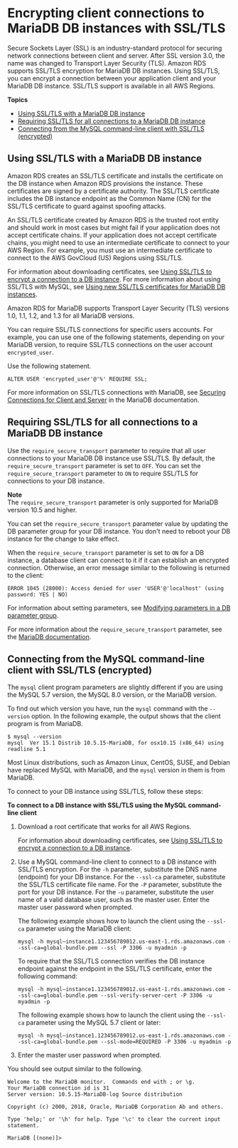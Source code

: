 # Encrypting client connections to MariaDB DB instances with SSL/TLS<a name="mariadb-ssl-connections"></a>

Secure Sockets Layer \(SSL\) is an industry\-standard protocol for securing network connections between client and server\. After SSL version 3\.0, the name was changed to Transport Layer Security \(TLS\)\. Amazon RDS supports SSL/TLS encryption for MariaDB DB instances\. Using SSL/TLS, you can encrypt a connection between your application client and your MariaDB DB instance\. SSL/TLS support is available in all AWS Regions\.

**Topics**
+ [Using SSL/TLS with a MariaDB DB instance](#MariaDB.Concepts.SSLSupport)
+ [Requiring SSL/TLS for all connections to a MariaDB DB instance](#mariadb-ssl-connections.require-ssl)
+ [Connecting from the MySQL command\-line client with SSL/TLS \(encrypted\)](#USER_ConnectToMariaDBInstanceSSL.CLI)

## Using SSL/TLS with a MariaDB DB instance<a name="MariaDB.Concepts.SSLSupport"></a>

Amazon RDS creates an SSL/TLS certificate and installs the certificate on the DB instance when Amazon RDS provisions the instance\. These certificates are signed by a certificate authority\. The SSL/TLS certificate includes the DB instance endpoint as the Common Name \(CN\) for the SSL/TLS certificate to guard against spoofing attacks\. 

An SSL/TLS certificate created by Amazon RDS is the trusted root entity and should work in most cases but might fail if your application does not accept certificate chains\. If your application does not accept certificate chains, you might need to use an intermediate certificate to connect to your AWS Region\. For example, you must use an intermediate certificate to connect to the AWS GovCloud \(US\) Regions using SSL/TLS\.

For information about downloading certificates, see [Using SSL/TLS to encrypt a connection to a DB instance](UsingWithRDS.SSL.md)\. For more information about using SSL/TLS with MySQL, see [Using new SSL/TLS certificates for MariaDB DB instances](ssl-certificate-rotation-mariadb.md)\.

Amazon RDS for MariaDB supports Transport Layer Security \(TLS\) versions 1\.0, 1\.1, 1\.2, and 1\.3 for all MariaDB versions\.

You can require SSL/TLS connections for specific users accounts\. For example, you can use one of the following statements, depending on your MariaDB version, to require SSL/TLS connections on the user account `encrypted_user`\.

Use the following statement\.

```
ALTER USER 'encrypted_user'@'%' REQUIRE SSL;            
```

For more information on SSL/TLS connections with MariaDB, see [ Securing Connections for Client and Server](https://mariadb.com/kb/en/securing-connections-for-client-and-server/) in the MariaDB documentation\. 

## Requiring SSL/TLS for all connections to a MariaDB DB instance<a name="mariadb-ssl-connections.require-ssl"></a>

Use the `require_secure_transport` parameter to require that all user connections to your MariaDB DB instance use SSL/TLS\. By default, the `require_secure_transport` parameter is set to `OFF`\. You can set the `require_secure_transport` parameter to `ON` to require SSL/TLS for connections to your DB instance\.

**Note**  
The `require_secure_transport` parameter is only supported for MariaDB version 10\.5 and higher\.

You can set the `require_secure_transport` parameter value by updating the DB parameter group for your DB instance\. You don't need to reboot your DB instance for the change to take effect\.

When the `require_secure_transport` parameter is set to `ON` for a DB instance, a database client can connect to it if it can establish an encrypted connection\. Otherwise, an error message similar to the following is returned to the client:

```
ERROR 1045 (28000): Access denied for user 'USER'@'localhost' (using password: YES | NO)
```

For information about setting parameters, see [Modifying parameters in a DB parameter group](USER_WorkingWithDBInstanceParamGroups.md#USER_WorkingWithParamGroups.Modifying)\.

For more information about the `require_secure_transport` parameter, see the [MariaDB documentation](https://mariadb.com/docs/ent/ref/mdb/system-variables/require_secure_transport/)\.

## Connecting from the MySQL command\-line client with SSL/TLS \(encrypted\)<a name="USER_ConnectToMariaDBInstanceSSL.CLI"></a>

The `mysql` client program parameters are slightly different if you are using the MySQL 5\.7 version, the MySQL 8\.0 version, or the MariaDB version\.

To find out which version you have, run the `mysql` command with the `--version` option\. In the following example, the output shows that the client program is from MariaDB\.

```
$ mysql --version
mysql  Ver 15.1 Distrib 10.5.15-MariaDB, for osx10.15 (x86_64) using readline 5.1
```

Most Linux distributions, such as Amazon Linux, CentOS, SUSE, and Debian have replaced MySQL with MariaDB, and the `mysql` version in them is from MariaDB\.

To connect to your DB instance using SSL/TLS, follow these steps:

**To connect to a DB instance with SSL/TLS using the MySQL command\-line client**

1. Download a root certificate that works for all AWS Regions\.

   For information about downloading certificates, see [Using SSL/TLS to encrypt a connection to a DB instance](UsingWithRDS.SSL.md)\.

1. Use a MySQL command\-line client to connect to a DB instance with SSL/TLS encryption\. For the `-h` parameter, substitute the DNS name \(endpoint\) for your DB instance\. For the `--ssl-ca` parameter, substitute the SSL/TLS certificate file name\. For the `-P` parameter, substitute the port for your DB instance\. For the `-u` parameter, substitute the user name of a valid database user, such as the master user\. Enter the master user password when prompted\.

   The following example shows how to launch the client using the `--ssl-ca` parameter using the MariaDB client:

   ```
   mysql -h mysql–instance1.123456789012.us-east-1.rds.amazonaws.com --ssl-ca=global-bundle.pem --ssl -P 3306 -u myadmin -p
   ```

   To require that the SSL/TLS connection verifies the DB instance endpoint against the endpoint in the SSL/TLS certificate, enter the following command:

   ```
   mysql -h mysql–instance1.123456789012.us-east-1.rds.amazonaws.com --ssl-ca=global-bundle.pem --ssl-verify-server-cert -P 3306 -u myadmin -p
   ```

   The following example shows how to launch the client using the `--ssl-ca` parameter using the MySQL 5\.7 client or later:

   ```
   mysql -h mysql–instance1.123456789012.us-east-1.rds.amazonaws.com --ssl-ca=global-bundle.pem --ssl-mode=REQUIRED -P 3306 -u myadmin -p
   ```

1. Enter the master user password when prompted\.

You should see output similar to the following\.

```
Welcome to the MariaDB monitor.  Commands end with ; or \g.
Your MariaDB connection id is 31
Server version: 10.5.15-MariaDB-log Source distribution
 
Copyright (c) 2000, 2018, Oracle, MariaDB Corporation Ab and others.
  
Type 'help;' or '\h' for help. Type '\c' to clear the current input statement.

MariaDB [(none)]>
```